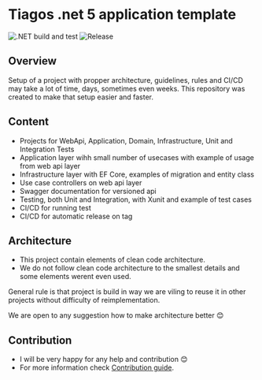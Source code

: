 # Tiagos .net 5 application template

![.NET build and test](https://github.com/TiagosCz/TiagosWebAppTemplate/workflows/.NET%20build%20and%20test/badge.svg)  ![Release](https://github.com/TiagosCz/TiagosWebAppTemplate/workflows/Release%20app/badge.svg)

## Overview

Setup of a project with propper architecture, guidelines, rules and CI/CD may take a lot of time, days, sometimes even weeks. This repository was created to make that setup easier and faster. 

## Content
* Projects for WebApi, Application, Domain, Infrastructure, Unit and Integration Tests
* Application layer wihh small number of usecases with example of usage from web api layer
* Infrastructure layer with EF Core, examples of migration and entity class
* Use case controllers on web api layer
* Swagger documentation for versioned api
* Testing, both Unit and Integration, with Xunit and example of test cases
* CI/CD for running test 
* CI/CD for automatic release on tag

## Architecture

* This project contain elements of clean code architecture. 
* We do not follow clean code architecture to the smallest details and some elements werent even used.

General rule is that project is build in way we are viling to reuse it in other projects without difficulty of reimplementation.

We are open to any suggestion how to make architecture better :blush: 

## Contribution
- I will be very happy for any help and contribution :blush:
- For more information check [Contribution guide](/CONTIBUTING.md). 
